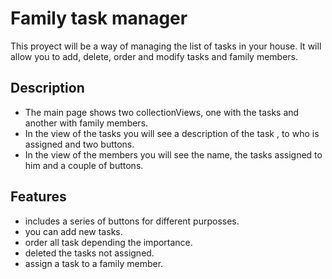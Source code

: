 # Family task manager

This proyect will be a way of managing the list of tasks in your house.
It will allow you to add, delete, order and modify tasks and family members.

## Description
- The main page shows two collectionViews, one with the tasks and another with family members.
- In the view of the tasks you will see a description of the task , to who is assigned and two buttons. 
- In the view of the members you will see the name, the tasks assigned to him and a couple of buttons.

## Features
- includes a series of buttons for different purposses.
- you can add new tasks.
- order all task depending the importance.
- deleted the tasks not assigned.
- assign a task to a family member. 
